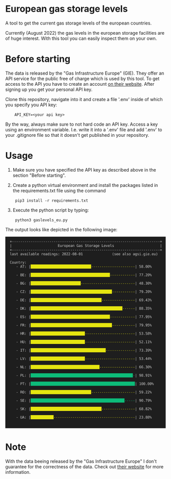 # European gas storage levels
A tool to get the current gas storage levels of the european countries.

Currently (August 2022) the gas levels in the european storage facilities are of huge interest. With this tool you can easily inspect them on your own.

# Before starting
The data is released by the "Gas Infrastructure Europe" (GIE). They offer an API service for the public free of charge which is used by this tool. To get access to the API you have to create an account [on their website](https://agsi.gie.eu/account). After signing up you get your personal API key.  

Clone this repository, navigate into it and create a file '.env' inside of which you specify you API key:  

        API_KEY=<your api key>

By the way, always make sure to not hard code an API key. Access a key using an environment variable. I.e. write it into a '.env' file and add '.env' to your .gitignore file so that it doesn't get published in your repository.

# Usage
1. Make sure you have specified the API key as described above in the section "Before starting".

2. Create a python virtual environment and install the packages listed in the requirements.txt file using the command

        pip3 install -r requirements.txt

3. Execute the python script by typing:  

        python3 gaslevels_eu.py

The output looks like depicted in the following image:  

![example_output.png](./example_output.png)  

# Note
With the data beeing released by the "Gas Infrastructure Europe" I don't guarantee for the correctness of the data. Check out [their website](https://agsi.gie.eu) for more information.
